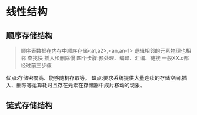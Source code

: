 # 线性结构

## 顺序存储结构

>顺序表数据在内存中顺序存储<a1,a2>,<an,an-1>
逻辑相邻的元素物理也相邻
查找快 插入和删除慢
四个步骤:预处理、编译、汇编、链接 一般XX.c都经过前三步骤

优点:存储密度高、能够随机存取等。
缺点:要求系统提供大量连续的存储空间,插入、删除等运算耗时且存在元素在存储器中成片移动的现象。

## 链式存储结构

